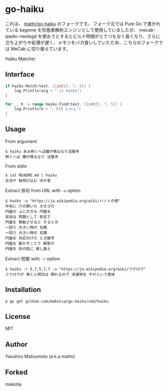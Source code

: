 # go-haiku

これは、 [mattn/go-haiku](https://github.com/mattn/go-haiku) のフォークです。
フォーク元では Pure Go で書かれている kagome を形態素解析エンジンとして使用していましたが、 mecab-ipadic-neologd を使おうとするとビルド時間がとてつもなく長くなり、さらに立ち上がりや処理が遅く、メモリをバカ食いしていたため、こちらのフォークでは MeCab に切り替えています。

Haiku Matcher

## Interface

```go
if haiku.Match(text, []int{5, 7, 5}) {
    log.Println(arg + " is haiku")
}
```

```go
for _, h := range haiku.Find(text, []int{5, 7, 5}) {
    log.Println(h + "、575 じゃん")
}
```

## Usage

From argument

```
$ haiku あぁ柿くへば鐘が鳴るなり法隆寺
柿くへば 鐘が鳴るなり 法隆寺
```

From stdin

```
$ cat README.md | haiku
古池や 蛙飛び込む 水の音
```

Extract 俳句 from URL with `-u` option

```
$ haiku -u "https://ja.wikipedia.org/wiki/ハノイの塔"
中央に 穴の開いた 大きさの
円盤の 上に大きな 円盤を
有効な 問題として 有名で
円盤を 移動させると すると次
一回り 大きい物の 右隣
一回り 大きい物の 右隣
円盤を 対応付けた とき数字
円盤を 動かすことで 解答が
円盤を 別の柱に 移し替え
```

Extract 短歌 with `-r` option

```
$ haiku -r 5,7,5,7,7 -u "https://ja.wikipedia.org/wiki/フクロウ"
フクロウが 鳴くと明日は 晴れるので 洗濯物を 干せという意味
```

## Installation

```
$ go get github.com/makotia/go-haiku/cmd/haiku
```

## License

MIT

## Author

Yasuhiro Matsumoto (a.k.a mattn)

## Forked

makotia
